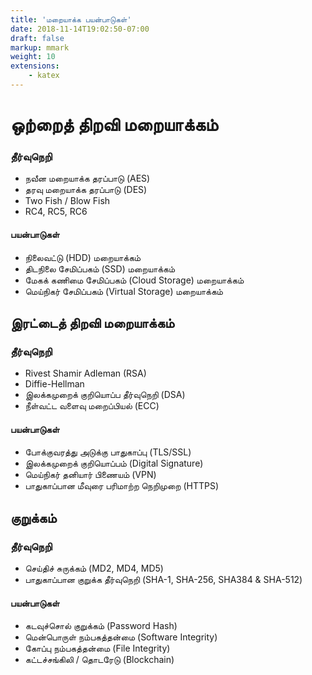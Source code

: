 ```yaml
---
title: 'மறையாக்க பயன்பாடுகள்'
date: 2018-11-14T19:02:50-07:00
draft: false
markup: mmark
weight: 10
extensions:
    - katex
---
```



# ஒற்றைத் திறவி மறையாக்கம்

### தீர்வுநெறி
- நவீன மறையாக்க தரப்பாடு (AES)
- தரவு மறையாக்க தரப்பாடு  (DES)
- Two Fish / Blow Fish
- RC4, RC5, RC6

#### பயன்பாடுகள்
- நிலைவட்டு (HDD) மறையாக்கம்
- திடநிலை சேமிப்பகம் (SSD) மறையாக்கம்
- மேகக் கணிமை சேமிப்பகம் (Cloud Storage) மறையாக்கம்
- மெய்நிகர் சேமிப்பகம் (Virtual Storage) மறையாக்கம்

## இரட்டைத் திறவி மறையாக்கம்

### தீர்வுநெறி
- Rivest Shamir Adleman (RSA)
- Diffie-Hellman
- இலக்கமுறைக் குறியொப்ப தீர்வுநெறி (DSA)
- நீள்வட்ட வளைவு மறைப்பியல் (ECC)

#### பயன்பாடுகள்

- போக்குவரத்து அடுக்கு பாதுகாப்பு (TLS/SSL)
- இலக்கமுறைக் குறியொப்பம் (Digital Signature)
- மெய்நிகர் தனியார் பிணையம் (VPN)
- பாதுகாப்பான மீவுரை பரிமாற்ற நெறிமுறை (HTTPS)

## குறுக்கம்

### தீர்வுநெறி
- செய்திச் சுருக்கம்  (MD2, MD4, MD5)
- பாதுகாப்பான குறுக்க தீர்வுநெறி (SHA-1, SHA-256, SHA384 & SHA-512)

#### பயன்பாடுகள்
- கடவுச்சொல் குறுக்கம் (Password Hash)
- மென்பொருள் நம்பகத்தன்மை (Software Integrity)
- கோப்பு நம்பகத்தன்மை (File Integrity)
- கட்டச்சங்கிலி / தொடரேடு (Blockchain)